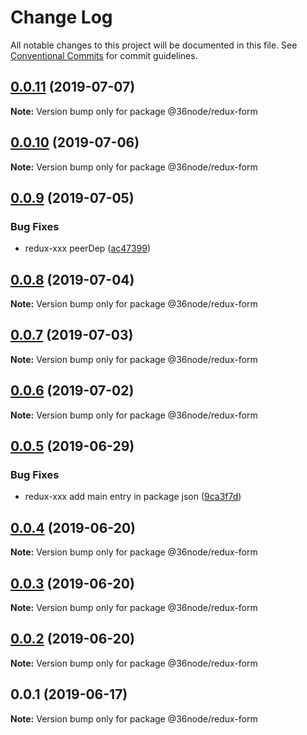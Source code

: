 # Change Log

All notable changes to this project will be documented in this file.
See [Conventional Commits](https://conventionalcommits.org) for commit guidelines.

## [0.0.11](https://github.com/36node/sketch/compare/@36node/redux-form@0.0.10...@36node/redux-form@0.0.11) (2019-07-07)

**Note:** Version bump only for package @36node/redux-form





## [0.0.10](https://github.com/36node/sketch/compare/@36node/redux-form@0.0.9...@36node/redux-form@0.0.10) (2019-07-06)

**Note:** Version bump only for package @36node/redux-form





## [0.0.9](https://github.com/36node/sketch/compare/@36node/redux-form@0.0.8...@36node/redux-form@0.0.9) (2019-07-05)


### Bug Fixes

* redux-xxx peerDep ([ac47399](https://github.com/36node/sketch/commit/ac47399))





## [0.0.8](https://github.com/36node/sketch/compare/@36node/redux-form@0.0.7...@36node/redux-form@0.0.8) (2019-07-04)

**Note:** Version bump only for package @36node/redux-form





## [0.0.7](https://github.com/36node/sketch/compare/@36node/redux-form@0.0.6...@36node/redux-form@0.0.7) (2019-07-03)

**Note:** Version bump only for package @36node/redux-form





## [0.0.6](https://github.com/36node/sketch/compare/@36node/redux-form@0.0.5...@36node/redux-form@0.0.6) (2019-07-02)

**Note:** Version bump only for package @36node/redux-form





## [0.0.5](https://github.com/36node/sketch/compare/@36node/redux-form@0.0.4...@36node/redux-form@0.0.5) (2019-06-29)


### Bug Fixes

* redux-xxx add main entry in package json ([9ca3f7d](https://github.com/36node/sketch/commit/9ca3f7d))





## [0.0.4](https://github.com/36node/sketch/compare/@36node/redux-form@0.0.3...@36node/redux-form@0.0.4) (2019-06-20)

**Note:** Version bump only for package @36node/redux-form





## [0.0.3](https://github.com/36node/redux-form/compare/@36node/redux-form@0.0.1...@36node/redux-form@0.0.3) (2019-06-20)

**Note:** Version bump only for package @36node/redux-form





## [0.0.2](https://github.com/36node/redux-form/compare/@36node/redux-form@0.0.1...@36node/redux-form@0.0.2) (2019-06-20)

**Note:** Version bump only for package @36node/redux-form





## 0.0.1 (2019-06-17)

**Note:** Version bump only for package @36node/redux-form
